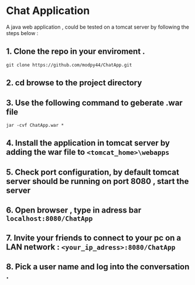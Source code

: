 # Chat Application 

A java web application , could be tested on a tomcat server by following the steps below : 
## 1. Clone the repo in your enviroment . 
``
git clone https://github.com/modpy44/ChatApp.git
``
## 2. cd browse to the project directory 
## 3. Use the following command to geberate .war file 
``
jar -cvf ChatApp.war *
``
## 4. Install the application in tomcat server by adding the war file to `<tomcat_home>\webapps`
## 5. Check port configuration, by default tomcat server should be running on port 8080 , start the server 
## 6. Open browser , type in adress bar `localhost:8080/ChatApp`
## 7. Invite your friends to connect to your pc on a LAN network : `<your_ip_adress>:8080/ChatApp`
## 8. Pick a user name and log into the conversation .
 